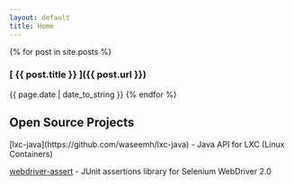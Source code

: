 ```yaml
---
layout: default
title: Home
---
```


{% for post in site.posts %}
   <h3> [ {{ post.title }} ]({{ post.url }})</h3> 
   <span class="post-date">{{ page.date | date_to_string }}</span>
{% endfor %}

<h2>Open Source Projects</h2>
[lxc-java](https://github.com/waseemh/lxc-java) - Java API for LXC (Linux Containers)

[webdriver-assert](https://github.com/waseemh/webdriver-assert) - JUnit assertions library for Selenium WebDriver 2.0
